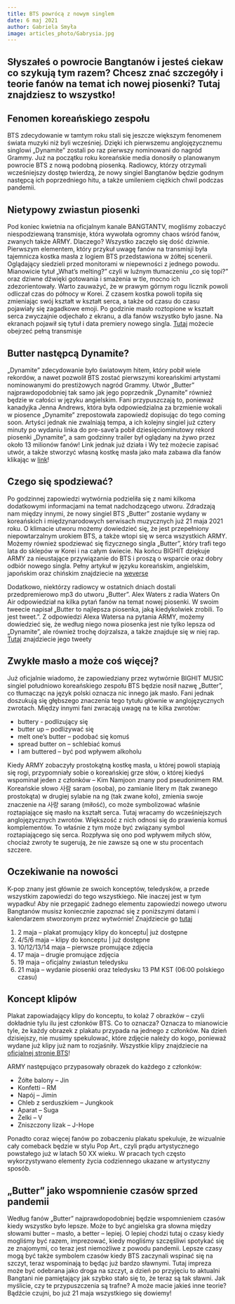 ```yaml
---
title: BTS powrócą z nowym singlem
date: 6 maj 2021
author: Gabriela Smyła
image: articles_photo/Gabrysia.jpg
---
```


## Słyszałeś o powrocie Bangtanów i jesteś ciekaw co szykują tym razem? Chcesz znać szczegóły i teorie fanów na temat ich nowej piosenki? Tutaj znajdziesz to wszystko!

## Fenomen koreańskiego zespołu

BTS zdecydowanie w tamtym roku stali się jeszcze większym fenomenem świata muzyki niż byli wcześniej. Dzięki ich pierwszemu anglojęzycznemu singlowi „Dynamite” zostali po raz pierwszy nominowani do nagród Grammy. Już na początku roku koreańskie media donosiły o planowanym powrocie BTS z nową podobną piosenką. Radiowcy, którzy otrzymali wcześniejszy dostęp twierdzą, że nowy singiel Bangtanów będzie godnym następcą ich poprzedniego hitu, a także umileniem ciężkich chwil podczas pandemii.

## Nietypowy zwiastun piosenki

Pod koniec kwietnia na oficjalnym kanale BANGTANTV, mogliśmy zobaczyć niespodziewaną transmisje, która wywołała ogromny chaos wśród fanów, zwanych także ARMY. Dlaczego? Wszystko zaczęło się dość dziwnie. Pierwszym elementem, który przykuł uwagę fanów na transmisji była tajemnicza kostka masła z logiem BTS przedstawiona w żółtej scenerii. Oglądający siedzieli przed monitorami w niepewności z jednego powodu. Mianowicie tytuł „What’s melting?” czyli w luźnym tłumaczeniu „co się topi?” oraz dziwne dźwięki gotowania i smażenia w tle, mocno ich zdezorientowały. Warto zauważyć, że w prawym górnym rogu licznik powoli odliczał czas do północy w Korei. Z czasem kostka powoli topiła się zmieniając swój kształt w kształt serca, a także od czasu do czasu pojawiały się zagadkowe emoji. Po godzinie masło roztopione w kształt serca zwyczajnie odjechało z ekranu, a dla fanów wszystko było jasne. Na ekranach pojawił się tytuł i data premiery nowego singla. [Tutaj](https://youtu.be/NLcim9EPx6c) możecie obejrzeć pełną transmisje

## Butter następcą Dynamite?

„Dynamite” zdecydowanie było światowym hitem, który pobił wiele rekordów, a nawet pozwolił BTS zostać pierwszymi koreańskimi artystami nominowanymi do prestiżowych nagród Grammy. Utwór „Butter” najprawdopodobniej tak samo jak jego poprzednik „Dynamite” również będzie w całości w języku angielskim. Fani przypuszczają to, ponieważ kanadyjka Jenna Andrews, która była odpowiedzialna za brzmienie wokali w piosence „Dynamite” zrepostowała zapowiedź dopisując do tego coming soon. Artyści jednak nie zwalniają tempa, a ich kolejny singiel już cztery minuty po wydaniu linka do pre-save’a pobił dziesięciominutowy rekord piosenki „Dynamite”, a sam godzinny trailer był oglądany na żywo przez około 13 milionów fanów! Link jednak już działa i Wy też możecie zapisać utwór, a także stworzyć własną kostkę masła jako mała zabawa dla fanów klikając w [link](https://www.bts-butter.com/?fbclid=IwAR1jVhULnyoLb0jugI3c1wwJTq79b4W0w3LIfuVX-I1O8BVYftA6IJMUo0I)!

## Czego się spodziewać?

Po godzinnej zapowiedzi wytwórnia podzieliła się z nami kilkoma dodatkowymi informacjami na temat nadchodzącego utworu. Zdradzają nam między innymi, że nowy singiel BTS „Butter” zostanie wydany w koreańskich i międzynarodowych serwisach muzycznych już 21 maja 2021 roku. O klimacie utworu możemy dowiedzieć się, że jest przepełniony niepowtarzalnym urokiem BTS, a także wtopi się w serca wszystkich ARMY. Możemy również spodziewać się fizycznego singla „Butter”, który trafi tego lata do sklepów w Korei i na całym świecie. Na końcu BIGHIT dziękuje ARMY za nieustające przywiązanie do BTS i proszą o wsparcie oraz dobry odbiór nowego singla. Pełny artykuł w języku koreańskim, angielskim, japońskim oraz chińskim znajdziecie na [weverse](https://www.weverse.io/bts/notices/1020)

Dodatkowo, niektórzy radiowcy w ostatnich dniach dostali przedpremierowo mp3 do utworu „Butter”. Alex Waters z radia Waters On Air odpowiedział na kilka pytań fanów na temat nowej piosenki. W swoim tweecie napisał „Butter to najlepsza piosenka, jaką kiedykolwiek zrobili. To jest tweet.”. Z odpowiedzi Alexa Watersa na pytania ARMY, możemy dowiedzieć się, że według niego nowa piosenka jest nie tylko lepsza od „Dynamite”, ale również trochę dojrzalsza, a także znajduje się w niej rap. [Tutaj](https://twitter.com/watersonair/status/1389953245183942663?fbclid=iwar20leq4f2-ftcfx3c_pqjt1h5emqcmeh87za_xpdsfyuhagi5poqwtepia) znajdziecie jego tweety

## Zwykłe masło a może coś więcej?

Już oficjalnie wiadomo, że zapowiedziany przez wytwórnie BIGHIT MUSIC singiel południowo koreańskiego zespołu BTS będzie nosił nazwę „Butter”, co tłumacząc na język polski oznacza nic innego jak masło. Fani jednak doszukują się głębszego znaczenia tego tytułu głównie w anglojęzycznych zwrotach. Między innymi fani zwracają uwagę na te kilka zwrotów:

- buttery - podlizujący się
- butter up – podlizywać się
- melt one’s butter – podobać się komuś
- spread butter on – schlebiać komuś
- I am buttered – być pod wpływem alkoholu

Kiedy ARMY zobaczyły prostokątną kostkę masła, u której powoli stapiają się rogi, przypomniały sobie o koreańskiej grze słów, o której kiedyś wspominał jeden z członków – Kim Namjoon znany pod pseudonimem RM. Koreańskie słowo 사람 saram (osoba), po zamianie litery m (tak zwanego prostokąta) w drugiej sylabie na ng (tak zwane koło), zmienia swoje znaczenie na 사랑 sarang (miłość), co może symbolizować właśnie roztapiające się masło na kształt serca. Tutaj wracamy do wcześniejszych anglojęzycznych zwrotów. Większość z nich odnosi się do prawienia komuś komplementów. To właśnie z tym może być związany symbol roztapiającego się serca. Rozpływa się ono pod wpływem miłych słów, chociaż zwroty te sugerują, że nie zawsze są one w stu procentach szczere.

## Oczekiwanie na nowości

K-pop znany jest głównie ze swoich konceptów, teledysków, a przede wszystkim zapowiedzi do tego wszystkiego. Nie inaczej jest w tym wypadku! Aby nie przegapić żadnego elementu zapowiedzi nowego utworu Bangtanów musisz koniecznie zapoznać się z poniższymi datami i kalendarzem stworzonym przez wytwórnie! Znajdziecie go [tutaj](https://ibighit.com/bts/kor/schedule/?year=2021&month=5&day=1)

1. 2 maja – plakat promujący klipy do konceptu| już dostępne
2. 4/5/6 maja – klipy do konceptu | już dostępne
3. 10/12/13/14 maja – pierwsze promujące zdjęcia
4. 17 maja – drugie promujące zdjęcia
5. 19 maja – oficjalny zwiastun teledysku
6. 21 maja – wydanie piosenki oraz teledysku 13 PM KST (06:00 polskiego czasu)

## Koncept klipów

Plakat zapowiadający klipy do konceptu, to kolaż 7 obrazków – czyli dokładnie tylu ilu jest członków BTS. Co to oznacza? Oznacza to mianowicie tyle, że każdy obrazek z plakatu przypada na jednego z członków. Na dzień dzisiejszy, nie musimy spekulować, które zdjęcie należy do kogo, ponieważ wydane już klipy już nam to rozjaśniły. Wszystkie klipy znajdziecie na [oficjalnej stronie BTS](https://ibighit.com/bts/eng/discography/detail/butter.php)!

ARMY następująco przypasowały obrazek do każdego z członków:

- Żółte balony – Jin
- Konfetti – RM
- Napój – Jimin
- Chleb z serduszkiem – Jungkook
- Aparat – Suga
- Żelki – V
- Zniszczony lizak – J-Hope

Ponadto coraz więcej fanów po zobaczeniu plakatu spekuluje, że wizualnie cały comeback będzie w stylu Pop Art., czyli prądu artystycznego powstałego już w latach 50 XX wieku. W pracach tych często wykorzystywano elementy życia codziennego ukazane w artystyczny sposób.

## „Butter” jako wspomnienie czasów sprzed pandemii

Według fanów „Butter” najprawdopodobniej będzie wspomnieniem czasów kiedy wszystko było lepsze. Może to być angielska gra słowna między słowami butter – masło, a better – lepiej. O lepiej chodzi tutaj o czasy kiedy mogliśmy być razem, imprezować, kiedy mogliśmy szczęśliwi spotykać się ze znajomymi, co teraz jest niemożliwe z powodu pandemii. Lepsze czasy mogą być także symbolem czasów kiedy BTS zaczynali wspinać się na szczyt, teraz wspominają to będąc już bardzo sławnymi. Tutaj impreza może być odebrana jako droga na szczyt, a dzień po przyjęciu to aktualni Bangtani nie pamiętający jak szybko stało się to, że teraz są tak sławni. Jak myślicie, czy te przypuszczenia są trafne? A może macie jakieś inne teorie? Bądźcie czujni, bo już 21 maja wszystkiego się dowiemy!
